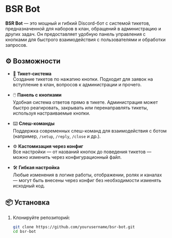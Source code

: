 # BSR Bot

**BSR Bot** — это мощный и гибкий Discord-бот с системой тикетов, предназначенной для наборов в клан, обращений в администрацию и других задач. Он предоставляет удобную панель управления с кнопками для быстрого взаимодействия с пользователями и обработки запросов.

## ⚙️ Возможности

- 🎫 **Тикет-система**  
  Создание тикетов по нажатию кнопки. Подходит для заявок на вступление в клан, вопросов к администрации и прочего.

- 🖱️ **Панель с кнопками**  
  Удобная система ответов прямо в тикете. Администрация может быстро реагировать, закрывать или перенаправлять тикеты, используя настраиваемые кнопки.

- ⌨️ **Слеш-команды**  
  Поддержка современных слеш-команд для взаимодействия с ботом (например, `/setup`, `/reply`, `/close` и др.).

- ⚙️ **Кастомизация через конфиг**  
  Все настройки — от названий кнопок до поведения тикетов — можно изменить через конфигурационный файл.

- 🛠️ **Гибкая настройка**  
  Любые изменения в логике работы, отображении, ролях и каналах — могут быть внесены через конфиг без необходимости изменять исходный код.

## 📦 Установка

1. Клонируйте репозиторий:
   ```bash
   git clone https://github.com/yourusername/bsr-bot.git
   cd bsr-bot

